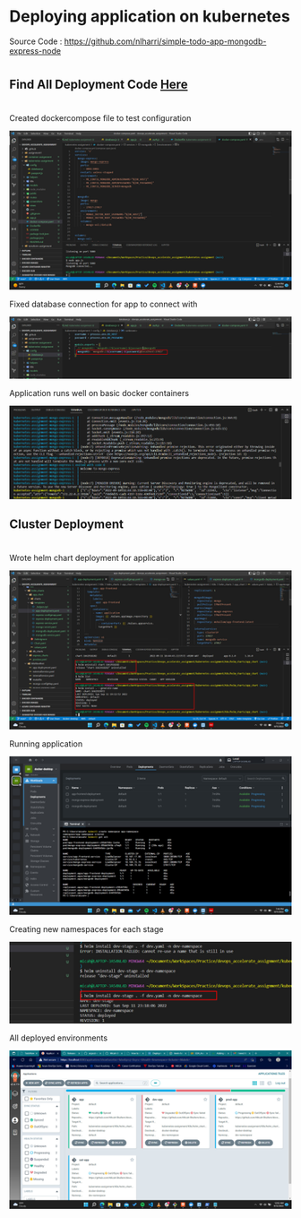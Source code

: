 # Deploying application on kubernetes

Source Code : https://github.com/nlharri/simple-todo-app-mongodb-express-node

#
## Find All Deployment Code [Here](./K8s/)
#

Created dockercompose file to test configuration

![](./screenshots/1.docker-compose_file.jpg)

Fixed database connection for app to connect with 

![](./screenshots/2.reorganized_db_setup.jpg)

Application runs well on basic docker containers

![](./screenshots/docker-compose-run.jpg)

## Cluster Deployment
#

Wrote helm chart deployment for application

![](./screenshots/4.helm_deploy.jpg)

Running application

![](./screenshots/5.deploy_success.jpg)

Creating new namespaces for each stage

![](./screenshots/6.dev_namespace_deploy.jpg)

All deployed environments

![](./screenshots/7.all_env.jpg)